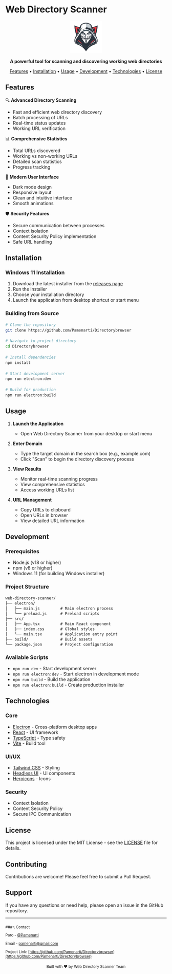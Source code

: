 # Web Directory Scanner

<div align="center">
  <img src="build/icon.png" alt="Web Directory Scanner Logo" width="100"/>
  <br/>
  <p>
    <strong>A powerful tool for scanning and discovering working web directories</strong>
  </p>
  <p>
    <a href="#features">Features</a> •
    <a href="#installation">Installation</a> •
    <a href="#usage">Usage</a> •
    <a href="#development">Development</a> •
    <a href="#technologies">Technologies</a> •
    <a href="#license">License</a>
  </p>
</div>

## Features

🔍 **Advanced Directory Scanning**
- Fast and efficient web directory discovery
- Batch processing of URLs
- Real-time status updates
- Working URL verification

📊 **Comprehensive Statistics**
- Total URLs discovered
- Working vs non-working URLs
- Detailed scan statistics
- Progress tracking

🎨 **Modern User Interface**
- Dark mode design
- Responsive layout
- Clean and intuitive interface
- Smooth animations

🛡️ **Security Features**
- Secure communication between processes
- Context isolation
- Content Security Policy implementation
- Safe URL handling

## Installation

### Windows 11 Installation
1. Download the latest installer from the [releases page](https://github.com/Pamenarti/Directorybrowser/releases/tag/v1.0.0)
2. Run the installer
3. Choose your installation directory
4. Launch the application from desktop shortcut or start menu

### Building from Source
```bash
# Clone the repository
git clone https://github.com/Pamenarti/Directorybrowser

# Navigate to project directory
cd Directorybrowser

# Install dependencies
npm install

# Start development server
npm run electron:dev

# Build for production
npm run electron:build
```

## Usage

1. **Launch the Application**
   - Open Web Directory Scanner from your desktop or start menu

2. **Enter Domain**
   - Type the target domain in the search box (e.g., example.com)
   - Click "Scan" to begin the directory discovery process

3. **View Results**
   - Monitor real-time scanning progress
   - View comprehensive statistics
   - Access working URLs list

4. **URL Management**
   - Copy URLs to clipboard
   - Open URLs in browser
   - View detailed URL information

## Development

### Prerequisites
- Node.js (v18 or higher)
- npm (v8 or higher)
- Windows 11 (for building Windows installer)

### Project Structure
```
web-directory-scanner/
├── electron/
│   ├── main.js         # Main electron process
│   └── preload.js      # Preload scripts
├── src/
│   ├── App.tsx         # Main React component
│   ├── index.css       # Global styles
│   └── main.tsx        # Application entry point
├── build/              # Build assets
└── package.json        # Project configuration
```

### Available Scripts
- `npm run dev` - Start development server
- `npm run electron:dev` - Start electron in development mode
- `npm run build` - Build the application
- `npm run electron:build` - Create production installer

## Technologies

### Core
- [Electron](https://www.electronjs.org/) - Cross-platform desktop apps
- [React](https://reactjs.org/) - UI framework
- [TypeScript](https://www.typescriptlang.org/) - Type safety
- [Vite](https://vitejs.dev/) - Build tool

### UI/UX
- [Tailwind CSS](https://tailwindcss.com/) - Styling
- [Headless UI](https://headlessui.dev/) - UI components
- [Heroicons](https://heroicons.com/) - Icons

### Security
- Context Isolation
- Content Security Policy
- Secure IPC Communication

## License

This project is licensed under the MIT License - see the [LICENSE](LICENSE) file for details.

## Contributing

Contributions are welcome! Please feel free to submit a Pull Request.

## Support

If you have any questions or need help, please open an issue in the GitHub repository.

---

<div>
  <sub>
### 📞 Contact

Paro - [@Pamenarti](https://twitter.com/pamenarti)

Email - [pamenarti@gmail.com](pamenarti@gmail.com)

Project Link: [https://github.com/Pamenarti/Directorybrowser](https://github.com/Pamenarti/Directorybrowser)

  </sub>  
</div> 


<div align="center">
  <sub>Built with ❤️ by Web Directory Scanner Team</sub>
</div> 
